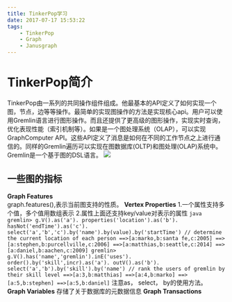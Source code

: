```yaml
---
title: TinkerPop学习
date: 2017-07-17 15:53:22
tags: 
    - TinkerPop
    - Graph
    - Janusgraph
---
```


# TinkerPop简介
   TinkerPop由一系列的共同操作组件组成。他最基本的API定义了如何实现一个图，节点，边等等操作。最简单的实现图操作的方法是实现核心api。用户可以使用Gremlin语言进行图形操作。而且还提供了更高级的图形操作，实现实时查询，优化表现性能（索引机制等）。如果是一个图处理系统（OLAP），可以实现GraphComputer API。这些API定义了消息是如何在不同的工作节点之上进行通信的。同样的Gremlin遍历可以实现在图数据库(OLTP)和图处理(OLAP)系统中。Gremlin是一个基于图的DSL语言。
   ![](/images/tinkerpop.png)
    
## 一些图的指标
   **Graph Features**  
   graph.features(),表示当前图支持的性质。
   **Vertex Properties**
   1.一个属性支持多个值，多个值用数组表示
   2.属性上面还支持key/value对表示的属性
    ``` java
        gremlin> g.V().as('a').
                       properties('location').as('b').
                       hasNot('endTime').as('c').
                       select('a','b','c').by('name').by(value).by('startTime') // determine the current location of each person
        ==>[a:marko,b:santa fe,c:2005]
        ==>[a:stephen,b:purcellville,c:2006]
        ==>[a:matthias,b:seattle,c:2014]
        ==>[a:daniel,b:aachen,c:2009]
        gremlin> g.V().has('name','gremlin').inE('uses').
                       order().by('skill',incr).as('a').
                       outV().as('b').
                       select('a','b').by('skill').by('name') // rank the users of gremlin by their skill level
        ==>[a:3,b:matthias]
        ==>[a:4,b:marko]
        ==>[a:5,b:stephen]
        ==>[a:5,b:daniel]
    ```
   注意as， select， by的使用方法。
   **Graph Variables**
   存储了关于数据库的元数据信息
   **Graph Transactions**
   
   
    
    
    